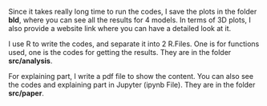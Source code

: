 Since it takes really long time to run the codes, I save the plots in the folder **bld**, where you can see all the results for 4 models. In terms of 3D plots, I also provide a website link where you can have a detailed look at it.

I use R to write the codes, and separate it into 2 R.Files. One is for functions used, one is the codes for getting the results. They are in the folder **src/analysis**.

For explaining part, I write a pdf file to show the content. You can also see the codes and explaining part in Jupyter (ipynb File). They are in the folder **src/paper**.

